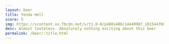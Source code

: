 ```yaml
---
layout: beer
title: Yenda Hell
score: 5
img: https://scontent.xx.fbcdn.net/v/t1.0-0/p480x480/14449987_10154470803333745_1465091648994242942_n.jpg?oh=c99108f2ea760f1eed417f2c8c531b3b&oe=590DC112
desc: Almost tasteless. Absolutely nothing exciting about this beer
permalink: /beer/:title.html
---
```


